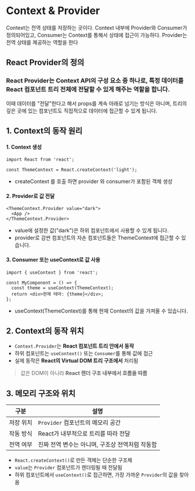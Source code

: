 # Context & Provider
Context는 전역 상태를 저장하는 곳이다. Context 내부에 Provider와 Consumer가 정의되어있고, Consumer는 Context를 통해서 상태에 접근이 가능하다. Provider는 전역 상태를 제공하는 역할을 한다



## React Provider의 정의
### React Provider는 Context API의 구성 요소 중 하나로, 특정 데이터를 React 컴포넌트 트리 전체에 전달할 수 있게 해주는 역할을 합니다.

이때 데이터를 "전달"한다고 해서 props를 계속 아래로 넘기는 방식은 아니며, 트리의 깊은 곳에 있는 컴포넌트도 직접적으로 데이터에 접근할 수 있게 됩니다.


## 1. Context의 동작 원리

#### 1. Context 생성

```
import React from 'react';

const ThemeContext = React.createContext('light');
```
- createContext 를 호출 하면 provider 와 consumer가 포함된 객체 생성

#### 2. Provider로 값 전달

```
<ThemeContext.Provider value="dark">
  <App />
</ThemeContext.Provider>
```

- value에 설정한 값("dark")은 하위 컴포넌트에서 사용할 수 있게 됩니다.
- provider로 감싼 컴포넌트의 자손 컴포넌트들은 ThemeContext에 접근할 수 있습니다.


#### 3.  Consumer 또는 useContext로 값 사용

```
import { useContext } from 'react';

const MyComponent = () => {
  const theme = useContext(ThemeContext);
  return <div>현재 테마: {theme}</div>;
};
```

- useContext(ThemeContext)를 통해 현재 Context의 값을 가져올 수 있습니다.



## 2. Context의 동작 위치

- `Context.Provider`는 **React 컴포넌트 트리 안에서 동작**
- 하위 컴포넌트는 `useContext()` 또는 `Consumer`를 통해 값에 접근
- 실제 동작은 **React의 Virtual DOM 트리 구조에서** 처리됨

> 값은 DOM이 아니라 **React 렌더 구조 내부에서 흐름을 따름**


## 3. 메모리 구조와 위치

| 구분 | 설명 |
|------|------|
| 저장 위치 | `Provider` 컴포넌트의 메모리 공간 |
| 작동 방식 | React가 내부적으로 트리를 따라 전달 |
| 전역 여부 | 진짜 전역 변수는 아니며, 구조상 전역처럼 작동함 |

- `React.createContext()`로 만든 객체는 단순한 구조체
- `value`는 `Provider` 컴포넌트가 렌더링될 때 전달됨
- 하위 컴포넌트에서 `useContext()`로 접근하면, 가장 가까운 `Provider`의 값을 찾아옴
